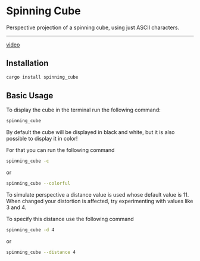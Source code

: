# Spinning Cube

Perspective projection of a spinning cube, using just ASCII characters.

---

[video](https://github.com/gbPagano/spinning_cube/assets/103840130/36422f8a-17d9-4251-9cc8-3cd03a4c5f7b)

## Installation

```bash
cargo install spinning_cube
```

## Basic Usage

To display the cube in the terminal run the following command:

```bash
spinning_cube
```

By default the cube will be displayed in black and white, but it is also possible to display it in color! 

For that you can run the following command

```bash
spinning_cube -c
```

or

```bash
spinning_cube --colorful
```

To simulate perspective a distance value is used whose default value is 11. When changed your distortion is affected, try experimenting with values ​​like 3 and 4. 

To specify this distance use the following command

```bash
spinning_cube -d 4
```

or

```bash
spinning_cube --distance 4
```


